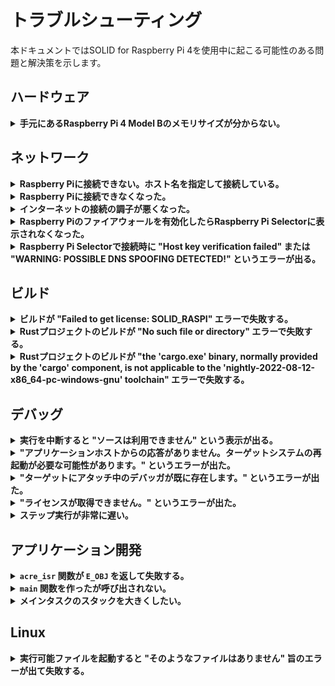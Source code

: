# トラブルシューティング

本ドキュメントではSOLID for Raspberry Pi 4を使用中に起こる可能性のある問題と解決策を示します。

## ハードウェア

<details>
<summary><b>手元にあるRaspberry Pi 4 Model Bのメモリサイズが分からない。</b></summary>

Raspberry Pi 4上で `/proc/cpuinfo` から[モデルリビジョンコード][4]を取得して判別できます。2022年の時点では以下の規則に従っているようです。

| リビジョンコード | モデル | メモリサイズ |
| ---------------- | ------ | ------------ |
| `a0311*`         | 4B     | 1GB          |
| `b0311*`         | 4B     | 2GB          |
| `c0311*`         | 4B     | 4GB          |
| `d0311*`         | 4B     | 8GB          |

例えば、以下の例ではRaspberry Pi 4 Model B 8GBモデルであると分かります。

```
$ cat /proc/cpuinfo | grep Revision
Revision        : d03114
```

</details>

## ネットワーク

<details>
<summary><b>Raspberry Piに接続できない。ホスト名を指定して接続している。</b></summary>

[SSH](system-linux.md#sshリモートログイン)や[Raspberry Pi Selector](license.md#raspberry-pi-selectorの起動とライセンスの取得)でホスト名 (e.g., `raspberrypi`) を指定して接続する場合は[マルチキャストDNS][10]という方法で接続先を検索します。通常はこれでうまくいくことが多いのですが、ネットワーク構成によっては失敗する場合があるようです。

ホスト名が使用できない場合、IPアドレスを代わりに指定して接続してください。IPアドレスを調べる方法としては、Raspberry Pi上で `ip addr` コマンドを実行する方法があります。他の方法については[Raspberry Pi公式ドキュメント][11] (英語) をご覧ください。

> **注意:** IPアドレスを[DHCP][12]により動的割り当てする環境では、Raspberry PiのIPアドレスが変化する可能性があります。IPアドレスが変化した場合、以下の手順を再実施する必要があります。
>
> 1. 新しいIPアドレスで[SSHリモートログイン](system-linux.md#sshリモートログイン)を行ってください。接続が完了してシェルが表示されればOKです。
> 2. [Raspberry Pi Selector](license.md#raspberry-pi-selectorの起動とライセンスの取得)の **Home** 画面から作成済みのプロファイルを選択し、**編集** を押し、表示されるダイアログで **ホスト名** 入力欄の内容を修正してください。

</details>

<details>
<summary><b>Raspberry Piに接続できなくなった。</b></summary>

Raspberry Piの電源が入っているのに突然接続できなくなった場合、Linuxカーネルがハングアップしている可能性が疑われます。UARTコンソールでエンターキーを入力し、Linuxのログインプロンプトが表示されるか確認してください。UARTコンソールも反応しない場合、Raspberry Piの電源を切断して再起動することが必要です。

SOLID-OSとLinuxは完全に分離されていないため、モニタデバッガやロードしたアプリケーションの誤作動が原因でLinuxがハングアップする可能性があります。例えば、Linuxが使用しているペリフェラルの割込みラインの設定をSOLID-OSから変更することは推奨されません。

</details>

<details>
<summary><b>インターネットの接続の調子が悪くなった。</b></summary>

Raspberry Piがハングアップしていないか確認してください。Linuxカーネルがハングアップするとハードウェアが大量の[Pauseフレーム][2]を送信し、一部のネットワーク機器の動作に一時的な支障を来す場合があることを確認しています。

</details>

<details>
<summary><b>Raspberry Piのファイアウォールを有効化したらRaspberry Pi Selectorに表示されなくなった。</b></summary>

Raspberry PiがUDPポート51590のパケットが受信できるように設定してください。

</details>

<details>
<summary><b>Raspberry Pi Selectorで接続時に "Host key verification failed" または "WARNING: POSSIBLE DNS SPOOFING DETECTED!" というエラーが出る。</b></summary>

SSHサーバーは固有の識別子を持っており、SSHクライアントはサーバーのホスト名と識別子の対応関係を `%USERPROFILE%\.ssh\known_hosts` テキストファイルで記憶しています。Raspberry Pi Selectorはここに記憶された既知のサーバーにのみ接続できます。

"Host key verification failed" というエラーが出る場合、まだ対応関係が登録されていないので、一度Windows標準のSSHクライアントを使用して[サーバーに接続](system-linux.md#sshリモートログイン)してください。この際、**ホスト名がRaspberry Pi Selectorに登録されているものと完全に同じ**になるようにしてください。

> **注意:** WSL (Windows Subsystem for Linux) やMSYS2からこれを行うと異なる場所の `known_hosts` に保存される可能性があります。TeraTermなど別のSSHクライアントはまったく独立した仕組みを利用しています。必ず、**[Windowsオプション機能][9]として提供されているOpenSSHクライアント**を使用するようにしてください。

<p align="center"><img src="img/lm-ssh-hostname.png"></p>

[SDカードイメージの書込み](./flashing-sd-card.md)を行うとサーバー側の識別子が再生成されるため、記録された対応関係が無効になります。"WARNING: POSSIBLE DNS SPOOFING DETECTED!" というエラーが出る場合、`ssh-keygen -R ホスト名` コマンド (e.g., `ssh-keygen -R raspberrypi`) を実行して古い情報を削除してください。

> このエラーは、ホスト名が指すサーバーが変化したことを表します。[DNS偽装攻撃](https://ja.wikipedia.org/wiki/DNS%E3%82%B9%E3%83%97%E3%83%BC%E3%83%95%E3%82%A3%E3%83%B3%E3%82%B0) (DNS spoofing attack) が一つの要因ですが、意図的にサーバーを置き換えたときや、DHCP環境でIPアドレスが別のホストで再利用されたときも同じことが起こります。
>
> 同じネットワーク内にホスト名が重複する複数のサーバーが存在すると、どれに接続されるかが一定しないため、最初に接続したものと異なるものに接続されたときに上記のエラーが発生します。これを避けるためには[SDカードイメージを書き込む](./flashing-sd-card.md)際に異なるホスト名を指定するようにしてください。

</details>

## ビルド

<details>
<summary><b>ビルドが "Failed to get license: SOLID_RASPI" エラーで失敗する。</b></summary>

Raspberry Pi Selectorが起動していて、[ターゲットに接続](license.md#raspberry-pi-selectorの起動とライセンスの取得)した状態であることを確認してください。

</details>

<details>
<summary><b>Rustプロジェクトのビルドが "No such file or directory" エラーで失敗する。</b></summary>

Rust MinGWツールチェーンの[制約][3]です。ソリューションを非ASCII文字を含まない短いパスの場所に移動して再度お試しください。ソリューションの完全パスが110文字以内に収まるようにすることを推奨します。

</details>

<details>
<summary><b>Rustプロジェクトのビルドが "the 'cargo.exe' binary, normally provided by the 'cargo' component, is not applicable to the 'nightly-2022-08-12-x86_64-pc-windows-gnu' toolchain" エラーで失敗する。</b></summary>

ツールチェーンのインストールに失敗している可能性があります。SOLID-IDEを終了後、コマンドプロンプトで以下のコマンドを実行し、ツールチェーンの再インストールを行ってから、再度お試しください。

```
rustup toolchain uninstall nightly-2022-08-12-x86_64-pc-windows-gnu
rustup toolchain install nightly-2022-08-12-x86_64-pc-windows-gnu
```

</details>

## デバッグ

<details>
<summary><b>実行を中断すると "ソースは利用できません" という表示が出る。</b></summary>

リアルタイムOSのソースコードは提供されていないため、ここで実行を中断した場合はソースコードは表示されません。ただし、この場合でも呼び出し履歴ウィンドウ (<kbd>Alt+7</kbd>) から呼び出し元を辿ることはできます。

アイドル状態 (実行可能なタスクがない) の場合もOS内で実行が中断します。この状況は次の方法で確認することができます。

- 呼び出し履歴ウィンドウ (<kbd>Alt+7</kbd>) に `ghost_debug.elf!_kernel_exit_and_dispatch()` という行のみが表示されている。
- 逆アセンブルウィンドウ (<kbd>Alt+8</kbd>) を表示すると `wfi` (Wait for Interrupt) 命令で実行が中断している。

待ち状態のタスクを探すには[スレッド][7] (<kbd>Ctrl+Alt+H</kbd>) または[並列スタック][8]ウィンドウ (<kbd>Ctrl+Shift+D</kbd>, <kbd>S</kbd>) を使用すると便利です。タスクの待ち要因は[RTOSビューアー][5]で確認できます。

</details>

<details>
<summary><b>"アプリケーションホストからの応答がありません。ターゲットシステムの再起動が必要な可能性があります。" というエラーが出た。</b></summary>

デバッグモニタがハングアップしていることが考えられます。この場合、 `sudo reboot` コマンドなどの方法でRaspberry Piを再起動することが必要です。これはモニタデバッガの[技術的制限](limitations.md)です。

</details>

<details>
<summary><b>"ターゲットにアタッチ中のデバッガが既に存在します。" というエラーが出た。</b></summary>

他にデバッガのインスタンスが存在しないのにもかかわらずこのメッセージが表示される場合、次のコマンドをRaspberry Pi上で実行することで、Ghostdを強制的に再起動し、デバッグモニタへの接続をすべて切断することができます。

```
$ sudo systemctl restart ghostd
```

</details>

<details>
<summary><b>"ライセンスが取得できません。" というエラーが出た。</b></summary>

Raspberry Pi Selectorが起動していて、[ターゲットに接続](license.md#raspberry-pi-selectorの起動とライセンスの取得)した状態であることを確認してください。

</details>

<details>
<summary><b>ステップ実行が非常に遅い。</b></summary>

[RTOSビューアー][5]が表示中の場合、実行を停止するたびにウィンドウの内容を更新するため、 ステップ実行などの動作が極端に遅くなります。ステップ実行を行う際は非表示にするか、[自動更新を停止する][6]ことをお勧めします。

</details>

## アプリケーション開発

<details>
<summary><b><code>acre_isr</code> 関数が <code>E_OBJ</code> を返して失敗する。</b></summary>

割込みハンドラはSOLID-OSが提供する [`SOLID_INTC_Register`][1] 関数を使用して登録してください。[`acre_isr` 関数は使用できません。](limitations.md#割込みハンドラ)

</details>

<details>
<summary><b><code>main</code> 関数を作ったが呼び出されない。</b></summary>

SOLID for Raspberry Pi 4アプリケーションはSOLID独自のローダブル形式を使用しており、 `slo_main` がRTOSメインタスクから呼び出されるエントリポイント (入り口関数) となります。このエントリポイントは各言語で以下のようにして定義できます。

```c
void slo_main() { /* ... */ }                   // C
```

```c++
extern "C" void slo_main() { /* ... */ }        // C++
```

```rust
#[no_mangle]
pub extern "C" fn slo_main() { /* ... */ }      // Rust
```

</details>

<details>
<summary><b>メインタスクのスタックを大きくしたい。</b></summary>

メインタスクのスタックサイズは変更できないため、独自のスタックサイズを指定した新しいタスクを起動してください。

```c++
// C++
const T_CTSK inner_main_task_opts = {
    .tskatr = 0,
    .exinf = 0,
    .task = inner_main_task,
    .itskpri = 5,
    .stksz = 1024 * 256, // 256KiB
    .stk = NULL,
    .iprcid = 1,
    .affinity = 0b01,
};
acre_tsk(&inner_main_task_opts);
```

```rust
// Rust
std::thread::Builder::new()
    .stack_size(256 * 1024) // 256KiB
    .spawn(inner_main_task)
    .expect("failed to spawn an inner main task")
    .join()
    .expect("inner main task panicked");
```

</details>

## Linux

<details>
<summary><b>実行可能ファイルを起動すると "そのようなファイルはありません" 旨のエラーが出て失敗する。</b></summary>

`file` コマンドを使用して実行可能ファイルのターゲットCPUアーキテクチャを確認してください。SOLID for Raspberry Pi 4のOSイメージのRaspberry Pi OSは **64-bit Arm (AArch64)** バージョンを使用しており、32-bit Arm向けにビルドされたプログラムは初期状態では起動できない場合があります。

```
$ file xxx
xxx: ELF 64-bit LSB pie executable, ARM aarch64, version 1 (SYSV), dynamically linked, interpreter /lib/ld-linux-aarch64.so.1, ...
         ^^^^^^                     ^^^^^^^^^^^
            '---------------+-------------'
                            |
                           good     

$ file xxx
xxx: ELF 32-bit LSB pie executable, ARM, EABI5 version 1 (SYSV), dynamically linked, interpreter /lib/ld-linux-armhf.so.3, ...
         ^^^^^^                     ^^^
            '-------------+----------'
                          |
                         BAD       
```

32-bit Arm向けにビルドされたプログラムを起動するためには32-bit Arm向けのシステムライブラリを別途インストールする必要があります。(Stack Exchange, "[How to run 32-bit (armhf) binaries on 64-bit (arm64) Debian OS on Raspberry Pi?](https://unix.stackexchange.com/a/683867)")

</details>


[1]: https://solid.kmckk.com/SOLID/doc/latest/os/cs/intc.html#c.SOLID_INTC_Register
[2]: https://en.wikipedia.org/wiki/Ethernet_flow_control#Pause_frame
[3]: https://solid.kmckk.com/SOLID/doc/latest/troubleshooting/rust-path-length.html
[4]: https://www.raspberrypi.com/documentation/computers/raspberry-pi.html#new-style-revision-codes-in-use
[5]: https://solid.kmckk.com/SOLID/doc/latest/user_guide/rtos_viewer.html
[6]: https://solid.kmckk.com/SOLID/doc/latest/user_guide/rtos_viewer.html#id19
[7]: https://solid.kmckk.com/SOLID/doc/latest/user_guide/thread-viewer.html
[8]: https://solid.kmckk.com/SOLID/doc/latest/user_guide/parallel_stack.html
[9]: https://learn.microsoft.com/ja-jp/windows-server/administration/openssh/openssh_install_firstuse
[10]: https://ja.wikipedia.org/wiki/%E3%83%9E%E3%83%AB%E3%83%81%E3%82%AD%E3%83%A3%E3%82%B9%E3%83%88DNS
[11]: https://www.raspberrypi.com/documentation/computers/remote-access.html#ip-address
[12]: https://ja.wikipedia.org/wiki/Dynamic_Host_Configuration_Protocol
